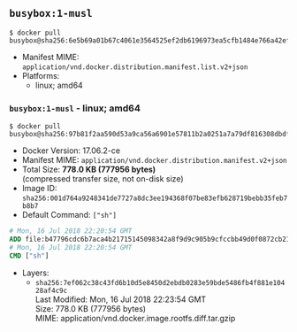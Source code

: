 ## `busybox:1-musl`

```console
$ docker pull busybox@sha256:6e5b69a01b67c4061e3564525ef2db6196973ea5cfb1484e766a42ef53f1cebc
```

-	Manifest MIME: `application/vnd.docker.distribution.manifest.list.v2+json`
-	Platforms:
	-	linux; amd64

### `busybox:1-musl` - linux; amd64

```console
$ docker pull busybox@sha256:97b81f2aa590d53a9ca56a6901e57811b2a0251a7a79df816308dbdf11d7c85e
```

-	Docker Version: 17.06.2-ce
-	Manifest MIME: `application/vnd.docker.distribution.manifest.v2+json`
-	Total Size: **778.0 KB (777956 bytes)**  
	(compressed transfer size, not on-disk size)
-	Image ID: `sha256:001d764a9248341de7727a8dc3ee194368f07be83efb628719bebb35feb7b8b7`
-	Default Command: `["sh"]`

```dockerfile
# Mon, 16 Jul 2018 22:20:54 GMT
ADD file:b47796cdc6b7aca4b21715145098342a8f9d9c905b9cfccbb49d0f0872cb21b1 in / 
# Mon, 16 Jul 2018 22:20:54 GMT
CMD ["sh"]
```

-	Layers:
	-	`sha256:7ef062c38c43fd6b10d5e8450d2ebdb0283e59bde5486fb4f881e10428af4c9c`  
		Last Modified: Mon, 16 Jul 2018 22:23:54 GMT  
		Size: 778.0 KB (777956 bytes)  
		MIME: application/vnd.docker.image.rootfs.diff.tar.gzip

